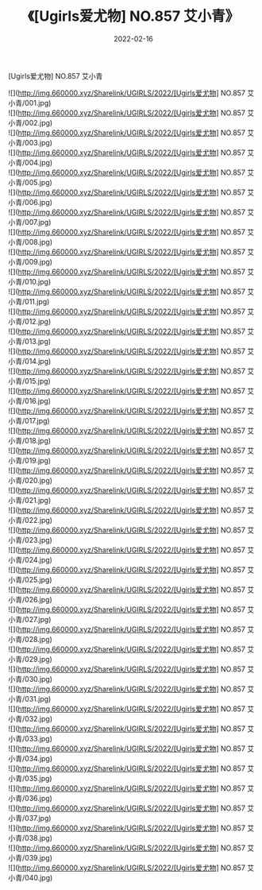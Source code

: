 ﻿---
layout: post
title:  《[Ugirls爱尤物] NO.857 艾小青》
date:   2022-02-16
img: http://img.660000.xyz/Sharelink/UGIRLS/2022/[Ugirls爱尤物] NO.857 艾小青/000.jpg
categories: [美女, 清纯, 唯美]
---

[Ugirls爱尤物] NO.857 艾小青

 ![](http://img.660000.xyz/Sharelink/UGIRLS/2022/[Ugirls爱尤物] NO.857 艾小青/001.jpg) <br>![](http://img.660000.xyz/Sharelink/UGIRLS/2022/[Ugirls爱尤物] NO.857 艾小青/002.jpg) <br>![](http://img.660000.xyz/Sharelink/UGIRLS/2022/[Ugirls爱尤物] NO.857 艾小青/003.jpg) <br>![](http://img.660000.xyz/Sharelink/UGIRLS/2022/[Ugirls爱尤物] NO.857 艾小青/004.jpg) <br>![](http://img.660000.xyz/Sharelink/UGIRLS/2022/[Ugirls爱尤物] NO.857 艾小青/005.jpg) <br>![](http://img.660000.xyz/Sharelink/UGIRLS/2022/[Ugirls爱尤物] NO.857 艾小青/006.jpg) <br>![](http://img.660000.xyz/Sharelink/UGIRLS/2022/[Ugirls爱尤物] NO.857 艾小青/007.jpg) <br>![](http://img.660000.xyz/Sharelink/UGIRLS/2022/[Ugirls爱尤物] NO.857 艾小青/008.jpg) <br>![](http://img.660000.xyz/Sharelink/UGIRLS/2022/[Ugirls爱尤物] NO.857 艾小青/009.jpg) <br>![](http://img.660000.xyz/Sharelink/UGIRLS/2022/[Ugirls爱尤物] NO.857 艾小青/010.jpg) <br>![](http://img.660000.xyz/Sharelink/UGIRLS/2022/[Ugirls爱尤物] NO.857 艾小青/011.jpg) <br>![](http://img.660000.xyz/Sharelink/UGIRLS/2022/[Ugirls爱尤物] NO.857 艾小青/012.jpg) <br>![](http://img.660000.xyz/Sharelink/UGIRLS/2022/[Ugirls爱尤物] NO.857 艾小青/013.jpg) <br>![](http://img.660000.xyz/Sharelink/UGIRLS/2022/[Ugirls爱尤物] NO.857 艾小青/014.jpg) <br>![](http://img.660000.xyz/Sharelink/UGIRLS/2022/[Ugirls爱尤物] NO.857 艾小青/015.jpg) <br>![](http://img.660000.xyz/Sharelink/UGIRLS/2022/[Ugirls爱尤物] NO.857 艾小青/016.jpg) <br>![](http://img.660000.xyz/Sharelink/UGIRLS/2022/[Ugirls爱尤物] NO.857 艾小青/017.jpg) <br>![](http://img.660000.xyz/Sharelink/UGIRLS/2022/[Ugirls爱尤物] NO.857 艾小青/018.jpg) <br>![](http://img.660000.xyz/Sharelink/UGIRLS/2022/[Ugirls爱尤物] NO.857 艾小青/019.jpg) <br>![](http://img.660000.xyz/Sharelink/UGIRLS/2022/[Ugirls爱尤物] NO.857 艾小青/020.jpg) <br>![](http://img.660000.xyz/Sharelink/UGIRLS/2022/[Ugirls爱尤物] NO.857 艾小青/021.jpg) <br>![](http://img.660000.xyz/Sharelink/UGIRLS/2022/[Ugirls爱尤物] NO.857 艾小青/022.jpg) <br>![](http://img.660000.xyz/Sharelink/UGIRLS/2022/[Ugirls爱尤物] NO.857 艾小青/023.jpg) <br>![](http://img.660000.xyz/Sharelink/UGIRLS/2022/[Ugirls爱尤物] NO.857 艾小青/024.jpg) <br>![](http://img.660000.xyz/Sharelink/UGIRLS/2022/[Ugirls爱尤物] NO.857 艾小青/025.jpg) <br>![](http://img.660000.xyz/Sharelink/UGIRLS/2022/[Ugirls爱尤物] NO.857 艾小青/026.jpg) <br>![](http://img.660000.xyz/Sharelink/UGIRLS/2022/[Ugirls爱尤物] NO.857 艾小青/027.jpg) <br>![](http://img.660000.xyz/Sharelink/UGIRLS/2022/[Ugirls爱尤物] NO.857 艾小青/028.jpg) <br>![](http://img.660000.xyz/Sharelink/UGIRLS/2022/[Ugirls爱尤物] NO.857 艾小青/029.jpg) <br>![](http://img.660000.xyz/Sharelink/UGIRLS/2022/[Ugirls爱尤物] NO.857 艾小青/030.jpg) <br>![](http://img.660000.xyz/Sharelink/UGIRLS/2022/[Ugirls爱尤物] NO.857 艾小青/031.jpg) <br>![](http://img.660000.xyz/Sharelink/UGIRLS/2022/[Ugirls爱尤物] NO.857 艾小青/032.jpg) <br>![](http://img.660000.xyz/Sharelink/UGIRLS/2022/[Ugirls爱尤物] NO.857 艾小青/033.jpg) <br>![](http://img.660000.xyz/Sharelink/UGIRLS/2022/[Ugirls爱尤物] NO.857 艾小青/034.jpg) <br>![](http://img.660000.xyz/Sharelink/UGIRLS/2022/[Ugirls爱尤物] NO.857 艾小青/035.jpg) <br>![](http://img.660000.xyz/Sharelink/UGIRLS/2022/[Ugirls爱尤物] NO.857 艾小青/036.jpg) <br>![](http://img.660000.xyz/Sharelink/UGIRLS/2022/[Ugirls爱尤物] NO.857 艾小青/037.jpg) <br>![](http://img.660000.xyz/Sharelink/UGIRLS/2022/[Ugirls爱尤物] NO.857 艾小青/038.jpg) <br>![](http://img.660000.xyz/Sharelink/UGIRLS/2022/[Ugirls爱尤物] NO.857 艾小青/039.jpg) <br>![](http://img.660000.xyz/Sharelink/UGIRLS/2022/[Ugirls爱尤物] NO.857 艾小青/040.jpg) <br>